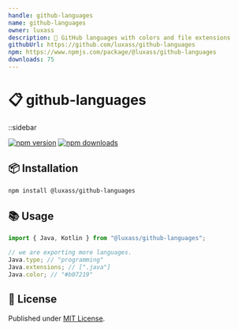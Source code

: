 ```yaml
---
handle: github-languages
name: github-languages
owner: luxass
description: 🎨 GitHub languages with colors and file extensions
githubUrl: https://github.com/luxass/github-languages
npm: https://www.npmjs.com/package/@luxass/github-languages
downloads: 75
---
```


# 📋 github-languages

::sidebar

[![npm version][npm-version-src]][npm-version-href]
[![npm downloads][npm-downloads-src]][npm-downloads-href]

## 📦 Installation

```sh
npm install @luxass/github-languages
```

## 📚 Usage

```ts
import { Java, Kotlin } from "@luxass/github-languages";

// we are exporting more languages.
Java.type; // "programming"
Java.extensions; // [".java"]
Java.color; // "#b07219"
```

## 📄 License

Published under [MIT License](https://github.com/luxass/github-languages/blob/main/LICENSE).

<!-- Badges -->

[npm-version-src]: https://img.shields.io/npm/v/@luxass/github-languages?style=flat&colorA=18181B&colorB=4169E1

[npm-version-href]: https://npmjs.com/package/@luxass/github-languages

[npm-downloads-src]: https://img.shields.io/npm/dm/@luxass/github-languages?style=flat&colorA=18181B&colorB=4169E1

[npm-downloads-href]: https://npmjs.com/package/@luxass/github-languages
